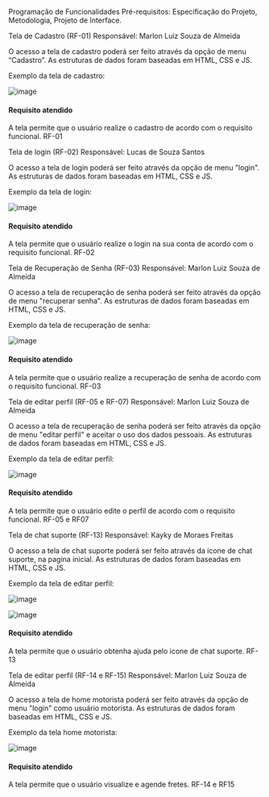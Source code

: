 Programação de Funcionalidades
Pré-requisitos: Especificação do Projeto, Metodologia, Projeto de Interface.

Tela de Cadastro (RF-01)
Responsável: Marlon Luiz Souza de Almeida

O acesso a tela de cadastro poderá ser feito através da opção de menu “Cadastro”. As estruturas de dados foram baseadas em HTML, CSS e JS.

Exemplo da tela de cadastro:

![image](https://github.com/ICEI-PUC-Minas-PMV-ADS/pmv-ads-2024-1-e1-proj-web-t12-fretelog/assets/165726700/1445f93b-7bc1-47c9-be5e-4ecc9de7f864)

#### Requisito atendido

A tela permite que o usuário realize o cadastro de acordo com o requisito funcional. RF-01

Tela de login (RF-02)
Responsável: Lucas de Souza Santos 

O acesso a tela de login poderá ser feito através da opção de menu "login". As estruturas de dados foram baseadas em HTML, CSS e JS.

Exemplo da tela de login:

![image](https://github.com/ICEI-PUC-Minas-PMV-ADS/pmv-ads-2024-1-e1-proj-web-t12-fretelog/assets/165726700/73782ddc-6d77-481d-9470-2346f17a2d03)

#### Requisito atendido

A tela permite que o usuário realize o login na sua conta de acordo com o requisito funcional. RF-02

Tela de Recuperação de Senha (RF-03)
Responsável: Marlon Luiz Souza de Almeida

O acesso a tela de recuperação de senha poderá ser feito através da opção de menu "recuperar senha". As estruturas de dados foram baseadas em HTML, CSS e JS.

Exemplo da tela de recuperação de senha:

![image](https://github.com/ICEI-PUC-Minas-PMV-ADS/pmv-ads-2024-1-e1-proj-web-t12-fretelog/assets/165726700/2f2f089a-a37a-4115-a0ba-e7d02fbce731)


#### Requisito atendido

A tela permite que o usuário realize a recuperação de senha de acordo com o requisito funcional. RF-03


Tela de editar perfil (RF-05 e RF-07)
Responsável: Marlon Luiz Souza de Almeida

O acesso a tela de recuperação de senha poderá ser feito através da opção de menu "editar perfil" e aceitar o uso dos dados pessoais. As estruturas de dados foram baseadas em HTML, CSS e JS.

Exemplo da tela de editar perfil:

![image](https://github.com/ICEI-PUC-Minas-PMV-ADS/pmv-ads-2024-1-e1-proj-web-t12-fretelog/assets/165726700/b9fd6389-86ee-499b-bdac-7d48e4f8ab60)


#### Requisito atendido

A tela permite que o usuário edite o perfil de acordo com o requisito funcional. RF-05 e RF07

Tela de chat suporte (RF-13)
Responsável: Kayky de Moraes Freitas

O acesso a tela de chat suporte poderá ser feito através da icone de chat suporte, na pagina inicial. As estruturas de dados foram baseadas em HTML, CSS e JS.

Exemplo da tela de editar perfil:

![image](https://github.com/ICEI-PUC-Minas-PMV-ADS/pmv-ads-2024-1-e1-proj-web-t12-fretelog/assets/165726700/36c44b49-3795-422d-a953-8dc1408b768b)

![image](https://github.com/ICEI-PUC-Minas-PMV-ADS/pmv-ads-2024-1-e1-proj-web-t12-fretelog/assets/165726700/6aa328a7-8c1a-4932-938a-f6c0582bfbc4)


#### Requisito atendido

A tela permite que o usuário obtenha ajuda pelo icone de chat suporte. RF-13

Tela de editar perfil (RF-14 e RF-15)
Responsável: Marlon Luiz Souza de Almeida

O acesso a tela de home motorista poderá ser feito através da opção de menu "login" como usuário motorista.  As estruturas de dados foram baseadas em HTML, CSS e JS.

Exemplo da tela home motorista:

![image](https://github.com/ICEI-PUC-Minas-PMV-ADS/pmv-ads-2024-1-e1-proj-web-t12-fretelog/assets/165726700/664a5e8f-4f5d-4d1a-aec4-45b9b567beae)


#### Requisito atendido

A tela permite que o usuário visualize e agende fretes. RF-14 e RF15

